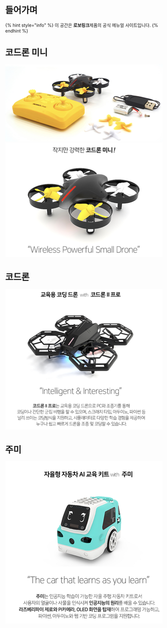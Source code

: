 # 들어가며

{% hint style="info" %}
이 공간은 **로보링크**제품의 공식 메뉴얼 사이트입니다.
{% endhint %}

# 코드론 미니

![코드론 미니](./img/001.jpg)
![코드론 미니](./img/002.jpg)

# 코드론

![코드론](./img/003.jpg)

# 주미

![주미](./img/004.jpg)

